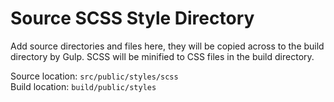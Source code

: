 # Source SCSS Style Directory

Add source directories and files here, they will be copied across to the build directory by Gulp. 
SCSS will be minified to CSS files in the build directory.

Source location: `src/public/styles/scss`  
Build location: `build/public/styles`
